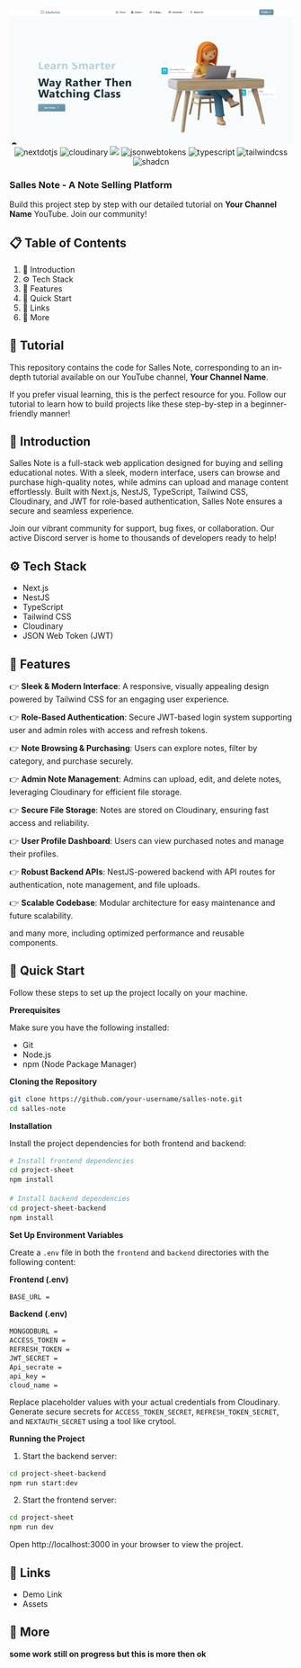<div align="center">
 <br />
    <img src="./pos.png" alt="Project Banner">

  <br /> 

  <div>
    <img src="https://img.shields.io/badge/-Next_JS-black?style=for-the-badge&logoColor=white&logo=nextdotjs&color=000000" alt="nextdotjs" />
    <img src="https://img.shields.io/badge/-Cloudinary-black?style=for-the-badge&logoColor=white&logo=cloudinary&color=3448C5" alt="cloudinary" />
    <img src="https://img.shields.io/badge/-NestJS-black?style=for-the-badge&logo=nestjs&logoColor=white&color=E0234E" />
    <img src="https://img.shields.io/badge/-JSON_Web_Tokens-black?style=for-the-badge&logoColor=white&logo=jsonwebtokens&color=000000" alt="jsonwebtokens" />
    <img src="https://img.shields.io/badge/-Typescript-black?style=for-the-badge&logoColor=white&logo=typescript&color=3178C6" alt="typescript" />
    <img src="https://img.shields.io/badge/-Tailwind_CSS-black?style=for-the-badge&logoColor=white&logo=tailwindcss&color=06B6D4" alt="tailwindcss" />
     <img src="https://img.shields.io/badge/-shadcn-black?style=for-the-badge&color=66E3FF" alt="shadcn" />
  </div>



  
</div>

### Salles Note - A Note Selling Platform

Build this project step by step with our detailed tutorial on **Your Channel Name** YouTube. Join our community!

## 📋 Table of Contents

1. 🤖 Introduction
2. ⚙️ Tech Stack
3. 🔋 Features
4. 🤸 Quick Start
5. 🔗 Links
6. 🚀 More

## 🚨 Tutorial

This repository contains the code for Salles Note, corresponding to an in-depth tutorial available on our YouTube channel, **Your Channel Name**.

If you prefer visual learning, this is the perfect resource for you. Follow our tutorial to learn how to build projects like these step-by-step in a beginner-friendly manner!

## 🤖 Introduction

Salles Note is a full-stack web application designed for buying and selling educational notes. With a sleek, modern interface, users can browse and purchase high-quality notes, while admins can upload and manage content effortlessly. Built with Next.js, NestJS, TypeScript, Tailwind CSS, Cloudinary, and JWT for role-based authentication, Salles Note ensures a secure and seamless experience.

Join our vibrant community for support, bug fixes, or collaboration. Our active Discord server is home to thousands of developers ready to help!

## ⚙️ Tech Stack

- Next.js
- NestJS
- TypeScript
- Tailwind CSS
- Cloudinary
- JSON Web Token (JWT)

## 🔋 Features

👉 **Sleek & Modern Interface**: A responsive, visually appealing design powered by Tailwind CSS for an engaging user experience.

👉 **Role-Based Authentication**: Secure JWT-based login system supporting user and admin roles with access and refresh tokens.

👉 **Note Browsing & Purchasing**: Users can explore notes, filter by category, and purchase securely.

👉 **Admin Note Management**: Admins can upload, edit, and delete notes, leveraging Cloudinary for efficient file storage.

👉 **Secure File Storage**: Notes are stored on Cloudinary, ensuring fast access and reliability.

👉 **User Profile Dashboard**: Users can view purchased notes and manage their profiles.

👉 **Robust Backend APIs**: NestJS-powered backend with API routes for authentication, note management, and file uploads.

👉 **Scalable Codebase**: Modular architecture for easy maintenance and future scalability.

and many more, including optimized performance and reusable components.

## 🤸 Quick Start

Follow these steps to set up the project locally on your machine.

**Prerequisites**

Make sure you have the following installed:

- Git
- Node.js
- npm (Node Package Manager)

**Cloning the Repository**

```bash
git clone https://github.com/your-username/salles-note.git
cd salles-note
```

**Installation**

Install the project dependencies for both frontend and backend:

```bash
# Install frontend dependencies
cd project-sheet
npm install

# Install backend dependencies
cd project-sheet-backend
npm install
```

**Set Up Environment Variables**

Create a `.env` file in both the `frontend` and `backend` directories with the following content:

**Frontend (.env)**

```env
BASE_URL = 
```

**Backend (.env)**

```env
MONGODBURL =
ACCESS_TOKEN =
REFRESH_TOKEN =
JWT_SECRET =
Api_secrate =
api_key = 
cloud_name =

```

Replace placeholder values with your actual credentials from Cloudinary. Generate secure secrets for `ACCESS_TOKEN_SECRET`, `REFRESH_TOKEN_SECRET`, and `NEXTAUTH_SECRET` using a tool like crytool.

**Running the Project**

1. Start the backend server:

```bash
cd project-sheet-backend
npm run start:dev
```

2. Start the frontend server:

```bash
cd project-sheet
npm run dev
```

Open http://localhost:3000 in your browser to view the project.

## 🔗 Links

- Demo Link
- Assets

## 🚀 More

**some work  still on progress but this is more then ok**


